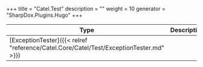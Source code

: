 

+++
title = "Catel.Test" 
description = ""
weight = 10
generator = "SharpDox.Plugins.Hugo"
+++

Type|Description
---|---
[ExceptionTester]({{&lt; relref "reference/Catel.Core/Catel/Test/ExceptionTester.md" &gt;}})| 

